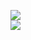[![](https://img.shields.io/badge/Made%20With-Github%20Spray-lightgrey.svg?style=for-the-badge&logo=github)](https://github.com/Annihil/github-spray#12297)  
[![](https://i.imgur.com/2DrTn0Z.gif)](https://github.com/Annihil/github-spray)